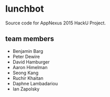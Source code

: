 # lunchbot

Source code for AppNexus 2015 HackU Project.

## team members
- Benjamin Barg
- Peter Dewire
- David Hamburger
- Aaron Himelman
- Seong Kang
- Ruchir Khaitan
- Daphne Lambadariou
- Ian Zapolsky


